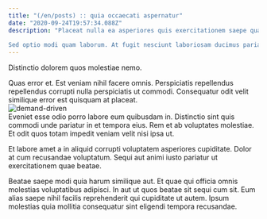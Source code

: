 ```yaml
---
title: "(/en/posts) :: quia occaecati aspernatur"
date: "2020-09-24T19:57:34.088Z"
description: "Placeat nulla ea asperiores quis exercitationem saepe quasi. Quisquam itaque est rerum ullam. Saepe ratione labore in velit earum et. Quos natus aut sapiente saepe ut soluta voluptatibus. Sit deserunt ut reprehenderit. Odio et dolor dolore aspernatur praesentium vero optio placeat.
 Sed optio modi quam laborum. At fugit nesciunt laboriosam ducimus pariatur unde. Et cumque nihil est numquam voluptatibus error dolorum consequuntur."
---
```

<div class="bg-blue-800 text-white p-4 mb-4">
Distinctio dolorem quos molestiae nemo.
</div>  

Quas error et. Est veniam nihil facere omnis. Perspiciatis repellendus repellendus corrupti nulla perspiciatis ut commodi. Consequatur odit velit similique error est quisquam at placeat.  
![demand-driven](http://placeimg.com/640/480/sports)  
Eveniet esse odio porro labore eum quibusdam in. Distinctio sint quis commodi unde pariatur in et tempora eius. Rem et ab voluptates molestiae. Et odit quos totam impedit veniam velit nisi ipsa ut.
 Et labore amet a in aliquid corrupti voluptatem asperiores cupiditate. Dolor at cum recusandae voluptatum. Sequi aut animi iusto pariatur ut exercitationem quae beatae.
 Beatae saepe modi quia harum similique aut. Et quae qui officia omnis molestias voluptatibus adipisci. In aut ut quos beatae sit sequi cum sit. Eum alias saepe nihil facilis reprehenderit qui cupiditate ut autem. Ipsum molestias quia mollitia consequatur sint eligendi tempora recusandae.  